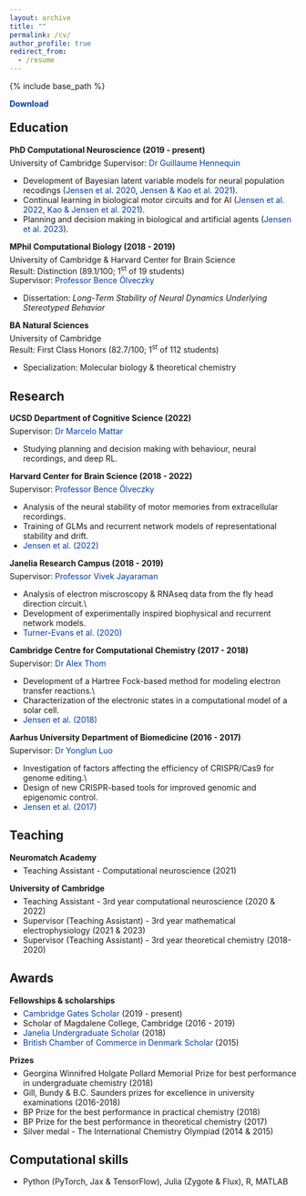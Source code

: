 ```yaml
---
layout: archive
title: ""
permalink: /cv/
author_profile: true
redirect_from:
  - /resume
---
```


{% include base_path %}

<head>
<style>
a.cv:link {
  color: #003CA4;
  background-color: transparent;
  text-decoration: none;
}
a.cv:visited {
  color: #003CA4;
  background-color: transparent;
  text-decoration: none;
}
</style>
</head>

<p style="padding-bottom:-8px; margin-bottom:-8px"> <a style="font-weight:bold" class="cv" href="http://KrisJensen.github.io/files/cv.pdf">Download</a> </p>

## Education

<p style="padding-bottom:-8px; margin-bottom:-8px"> <b>PhD Computational Neuroscience (2019 - present)</b> </p>

University of Cambridge
Supervisor: <a class="cv" href="https://https://hennequin-lab.github.io/">Dr Guillaume Hennequin</a>

- Development of Bayesian latent variable models for neural population recodings (<a class="cv" href="https://krisjensen.github.io//files/mgplvm.pdf">Jensen et al. 2020</a>, <a class="cv" href="https://krisjensen.github.io//files/bgpfa.pdf">Jensen & Kao et al. 2021</a>).
- Continual learning in biological motor circuits and for AI (<a class="cv" href="https://krisjensen.github.io//files/stability.pdf">Jensen et al. 2022</a>, <a class="cv" href="https://krisjensen.github.io//files/ncl.pdf">Kao & Jensen et al. 2021</a>).
- Planning and decision making in biological and artificial agents (<a class="cv" href="https://krisjensen.github.io//files/planning.pdf">Jensen et al. 2023</a>).

<p style="padding-bottom:-8px; margin-bottom:-8px"> <b>MPhil Computational Biology (2018 - 2019)</b> </p>

University of Cambridge & Harvard Center for Brain Science\
Result: Distinction (89.1/100; 1<sup>st</sup> of 19 students)\
Supervisor: <a class="cv" href="https://olveczkylab.oeb.harvard.edu/">Professor Bence Ölveczky</a>

- Dissertation: <i>Long-Term Stability of Neural Dynamics Underlying Stereotyped Behavior</i>

<p style="padding-bottom:-8px; margin-bottom:-8px"> <b>BA Natural Sciences</b> </p>

University of Cambridge\
Result: First Class Honors (82.7/100; 1<sup>st</sup> of 112 students)

- Specialization: Molecular biology & theoretical chemistry

## Research

<p style="padding-bottom:-8px; margin-bottom:-8px"> <b>UCSD Department of Cognitive Science (2022)</b> </p>

Supervisor: <a class="cv" href="https://mattarlab.ucsd.edu/">Dr Marcelo Mattar</a>

- Studying planning and decision making with behaviour, neural recordings, and deep RL.

<p style="padding-bottom:-8px; margin-bottom:-8px"> <b>Harvard Center for Brain Science (2018 - 2022)</b> </p>

Supervisor: <a class="cv" href="https://olveczkylab.oeb.harvard.edu/">Professor Bence Ölveczky</a>

- Analysis of the neural stability of motor memories from extracellular recordings.
- Training of GLMs and recurrent network models of representational stability and drift.
- <a class="cv" href="https://krisjensen.github.io//files/stability_nn.pdf">Jensen et al. (2022)</a>

<p style="padding-bottom:-8px; margin-bottom:-8px"> <b>Janelia Research Campus (2018 - 2019)</b> </p>

Supervisor: <a class="cv" href="https://www.janelia.org/lab/jayaraman-lab">Professor Vivek Jayaraman</a>

- Analysis of electron miscroscopy \& RNAseq data from the fly head direction circuit.\
- Development of experimentally inspired biophysical and recurrent network models.
- <a class="cv" href="https://krisjensen.github.io//files/cx.pdf">Turner-Evans et al. (2020)</a>

<p style="padding-bottom:-8px; margin-bottom:-8px"> <b>Cambridge Centre for Computational Chemistry (2017 - 2018)</b> </p>

Supervisor: <a class="cv" href="https://www.ch.cam.ac.uk/group/thom/dr-alex-thom">Dr Alex Thom</a>

- Development of a Hartree Fock-based method for modeling electron transfer reactions.\
- Characterization of the electronic states in a computational model of a solar cell.
- <a class="cv" href="https://krisjensen.github.io//files/ET.pdf">Jensen et al. (2018)</a>

<p style="padding-bottom:-8px; margin-bottom:-8px"> <b>Aarhus University Department of Biomedicine (2016 - 2017)</b> </p>

Supervisor: <a class="cv" href="https://pure.au.dk/portal/en/persons/yonglun-luo(0ede9a3b-a5fc-48be-a214-5c67e5df02db).html">Dr Yonglun Luo</a>

- Investigation of factors affecting the efficiency of CRISPR/Cas9 for genome editing.\
- Design of new CRISPR-based tools for improved genomic and epigenomic control.
- <a class="cv" href="https://krisjensen.github.io//files/crispr.pdf">Jensen et al. (2017)</a>

## Teaching

<p style="padding-bottom:-8px; margin-bottom:-8px"> <b>Neuromatch Academy </b> </p>

- Teaching Assistant - Computational neuroscience (2021)

<p style="padding-bottom:-8px; margin-bottom:-8px"> <b>University of Cambridge </b> </p>

- Teaching Assistant - 3rd year computational neuroscience (2020 & 2022)
- Supervisor (Teaching Assistant) - 3rd year mathematical electrophysiology (2021 & 2023)
- Supervisor (Teaching Assistant) - 3rd year theoretical chemistry (2018-2020)

## Awards

<p style="padding-bottom:-8px; margin-bottom:-8px"> <b>Fellowships & scholarships</b> </p>

- <a class="cv" href="https://www.gatescambridge.org/members-area/connect/directory/scholar/16672">Cambridge Gates Scholar</a> (2019 - present)
- Scholar of Magdalene College, Cambridge (2016 - 2019)
- <a class="cv" href="https://www.janelia.org/you-janelia/students-postdocs/undergraduate-scholars-program">Janelia Undergraduate Scholar</a> (2018)
- <a class="cv" href="http://www.bccd.dk/?pageid=62&menuid=69&languageid=0">British Chamber of Commerce in Denmark Scholar</a> (2015)

<p style="padding-bottom:-8px; margin-bottom:-8px"> <b>Prizes</b> </p>

- Georgina Winnifred Holgate Pollard Memorial Prize for best performance in undergraduate chemistry (2018)
- Gill, Bundy & B.C. Saunders prizes for excellence in university examinations (2016-2018)
- BP Prize for the best performance in practical chemistry (2018)
- BP Prize for the best performance in theoretical chemistry (2017)
- Silver medal - The International Chemistry Olympiad (2014 & 2015)

## Computational skills

- Python (PyTorch, Jax & TensorFlow), Julia (Zygote & Flux), R, MATLAB
